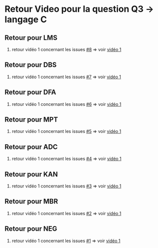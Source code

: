 # Retour Video pour la question Q3 -> langage C

## Retour pour LMS
1. retour vidéo 1 concernant les issues [#8](https://github.com/PBYetml/PROG_ReponseEtudiant_Q3/issues/8) => voir [vidéo 1](https://www.swisstransfer.com/d/8720e541-7edc-452a-9239-1b013a9b3d83)

## Retour pour DBS
1. retour vidéo 1 concernant les issues [#7](https://github.com/PBYetml/PROG_ReponseEtudiant_Q3/issues/7) => voir [vidéo 1](https://www.swisstransfer.com/d/85c48081-8df8-4944-9ca4-f46a7d887c26)

## Retour pour DFA
1. retour vidéo 1 concernant les issues [#6](https://github.com/PBYetml/PROG_ReponseEtudiant_Q3/issues/6) => voir [vidéo 1](https://www.swisstransfer.com/d/61a59fc2-f1b0-4978-9cbb-2578193de1d2)

## Retour pour MPT
1. retour vidéo 1 concernant les issues [#5](https://github.com/PBYetml/PROG_ReponseEtudiant_Q3/issues/6) => voir [vidéo 1](https://www.swisstransfer.com/d/f58e6ca3-9467-454c-ad76-27b434f759dd)

## Retour pour ADC
1. retour vidéo 1 concernant les issues [#4](https://github.com/PBYetml/PROG_ReponseEtudiant_Q3/issues/4) => voir [vidéo 1](https://www.swisstransfer.com/d/bf92cc5f-7b5b-4287-9038-73819e166edf)

## Retour pour KAN
1. retour vidéo 1 concernant les issues [#3](https://github.com/PBYetml/PROG_ReponseEtudiant_Q3/issues/3) => voir [vidéo 1](https://www.swisstransfer.com/d/bfe7be7c-cf75-4289-b47d-117725837d61)

## Retour pour MBR
1. retour vidéo 1 concernant les issues [#2](https://github.com/PBYetml/PROG_ReponseEtudiant_Q3/issues/2) => voir [vidéo 1](https://www.swisstransfer.com/d/e244c5ee-f022-4490-925b-9c1f083aa55e)

## Retour pour NEG
1. retour vidéo 1 concernant les issues [#1](https://github.com/PBYetml/PROG_ReponseEtudiant_Q3/issues/1) => voir [vidéo 1](https://www.swisstransfer.com/d/2732e123-b63f-40cd-9779-5e600277397e)
